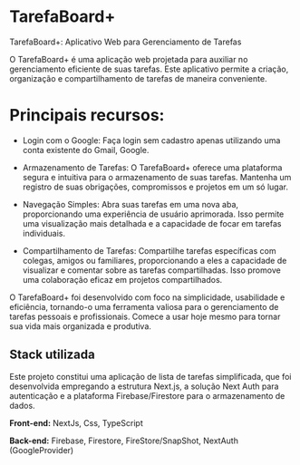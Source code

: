 
# TarefaBoard+
TarefaBoard+: Aplicativo Web para Gerenciamento de Tarefas

O TarefaBoard+ é uma aplicação web projetada para auxiliar no gerenciamento eficiente de suas tarefas. Este aplicativo permite a criação, organização e compartilhamento de tarefas de maneira conveniente.

# Principais recursos:

- Login com o Google: Faça login sem cadastro apenas utilizando uma conta existente do Gmail, Google.

- Armazenamento de Tarefas: O TarefaBoard+ oferece uma plataforma segura e intuitiva para o armazenamento de suas tarefas. Mantenha um registro de suas obrigações, compromissos e projetos em um só lugar.

- Navegação Simples: Abra suas tarefas em uma nova aba, proporcionando uma experiência de usuário aprimorada. Isso permite uma visualização mais detalhada e a capacidade de focar em tarefas individuais.

- Compartilhamento de Tarefas: Compartilhe tarefas específicas com colegas, amigos ou familiares, proporcionando a eles a capacidade de visualizar e comentar sobre as tarefas compartilhadas. Isso promove uma colaboração eficaz em projetos compartilhados.

O TarefaBoard+ foi desenvolvido com foco na simplicidade, usabilidade e eficiência, tornando-o uma ferramenta valiosa para o gerenciamento de tarefas pessoais e profissionais. Comece a usar hoje mesmo para tornar sua vida mais organizada e produtiva. 

## Stack utilizada
Este projeto constitui uma aplicação de lista de tarefas simplificada, que foi desenvolvida empregando a estrutura Next.js, a solução Next Auth para autenticação e a plataforma Firebase/Firestore para o armazenamento de dados.

**Front-end:** NextJs, Css, TypeScript 

**Back-end:** Firebase, Firestore, FireStore/SnapShot, NextAuth (GoogleProvider)

